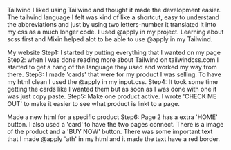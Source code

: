 Tailwind
I liked using Tailwind and thought it made the development easier. The tailwind language I felt was kind of like a shortcut, easy to understand the abbreviations and just by using two letters-number it translated it into my css as a much longer code.
I used @apply in my project. Learning about scss first and Mixin helped alot to be able to use @apply in my Tailwind.

My website
Step1: I started by putting everything that I wanted on my page
Step2: when I was done reading more about Tailwind on tailwindcss.com I started to get a hang of the language they used and worked my way from there.
Step3: I made 'cards' that were for my product I was selling. To have my html clean I used the @apply in my input.css.
Step4: It took some time getting the cards like I wanted them but as soon as I was done with one it was just copy paste.
Step5: Make one product active. I wrote 'CHECK ME OUT' to make it easier to see what product is linkt to a page.

Made a new html for a specific product
Step6: Page 2 has a extra 'HOME' button. I also used a 'card' to have the two pages connect. There is a image of the product and a 'BUY NOW' button. There was some important text that I made @apply 'ath' in my html and it made the text have a red border.
